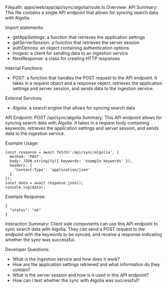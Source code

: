 Filepath: apps/web/app/api/sync/algolia/route.ts
Overview: API Summary:
This file contains a single API endpoint that allows for syncing search data with Algolia.

Import statements:
- getAppSettings: a function that retrieves the application settings
- getServerSession: a function that retrieves the server session
- authOptions: an object containing authentication options
- inngest: a client for sending data to an ingestion service
- NextResponse: a class for creating HTTP responses

Internal Functions:
- POST: a function that handles the POST request to the API endpoint. It takes in a request object and a response object, retrieves the application settings and server session, and sends data to the ingestion service.

External Services:
- Algolia: a search engine that allows for syncing search data

API Endpoint:
POST /api/sync/algolia
Summary: This API endpoint allows for syncing search data with Algolia. It takes in a request body containing keywords, retrieves the application settings and server session, and sends data to the ingestion service.

Example Usage:
```
const response = await fetch('/api/sync/algolia', {
  method: 'POST',
  body: JSON.stringify({ keywords: 'example keywords' }),
  headers: {
    'Content-Type': 'application/json'
  }
});
const data = await response.json();
console.log(data);
```

Example Response:
```
{
  "status": "ok"
}
```

Interaction Summary:
Client side components can use this API endpoint to sync search data with Algolia. They can send a POST request to the endpoint with the keywords to be synced, and receive a response indicating whether the sync was successful.

Developer Questions:
- What is the ingestion service and how does it work?
- How are the application settings retrieved and what information do they contain?
- What is the server session and how is it used in this API endpoint?
- How can I test whether the sync with Algolia was successful?

